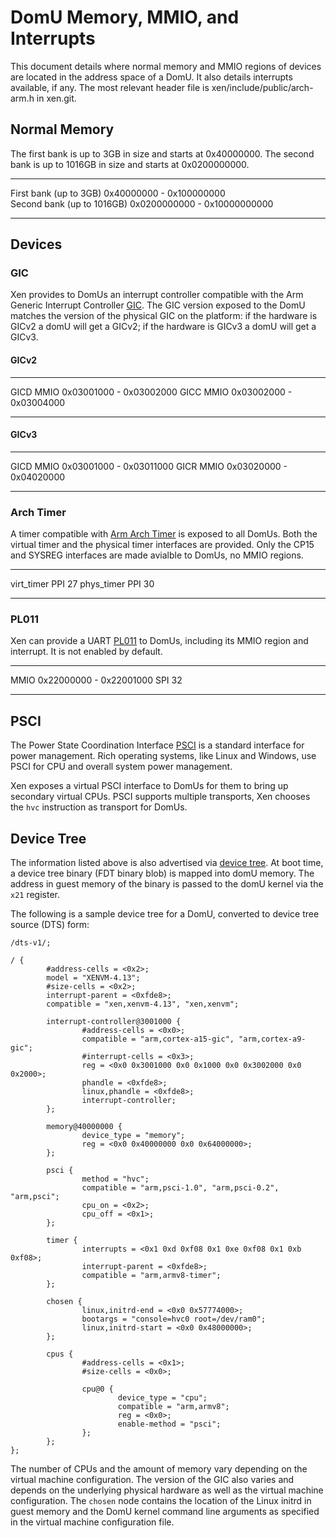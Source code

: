 DomU Memory, MMIO, and Interrupts
=================================

This document details where normal memory and MMIO regions of devices
are located in the address space of a DomU. It also details interrupts
available, if any. The most relevant header file is
xen/include/public/arch-arm.h in xen.git.


## Normal Memory

The first bank is up to 3GB in size and starts at 0x40000000. The second
bank is up to 1016GB in size and starts at 0x0200000000.

--------------------------      ----------------------------
First bank (up to 3GB)          0x40000000 - 0x100000000    
Second bank (up to 1016GB)      0x0200000000 - 0x10000000000
--------------------------      ----------------------------


## Devices

### GIC

Xen provides to DomUs an interrupt controller compatible with the Arm
Generic Interrupt Controller [GIC]. The GIC version exposed to the DomU
matches the version of the physical GIC on the platform: if the hardware
is GICv2 a domU will get a GICv2; if the hardware is GICv3 a domU will
get a GICv3.

#### GICv2

---------    -----------------------
GICD MMIO    0x03001000 - 0x03002000
GICC MMIO    0x03002000 - 0x03004000
---------    -----------------------

#### GICv3

---------    -----------------------
GICD MMIO    0x03001000 - 0x03011000
GICR MMIO    0x03020000 - 0x04020000
---------    -----------------------

### Arch Timer

A timer compatible with [Arm Arch Timer][TIMER] is exposed to all DomUs.
Both the virtual timer and the physical timer interfaces are provided.
Only the CP15 and SYSREG interfaces are made avialble to DomUs, no MMIO
regions.

--------------  --
virt_timer PPI  27
phys_timer PPI  30
--------------  --

### PL011

Xen can provide a UART [PL011] to DomUs, including its MMIO region and
interrupt. It is not enabled by default.

----    -----------------------
MMIO    0x22000000 - 0x22001000
SPI     32
----    -----------------------

## PSCI

The Power State Coordination Interface [PSCI] is a standard interface
for power management. Rich operating systems, like Linux and Windows,
use PSCI for CPU and overall system power management.

Xen exposes a virtual PSCI interface to DomUs for them to bring up
secondary virtual CPUs. PSCI supports multiple transports, Xen chooses
the `hvc` instruction as transport for DomUs.


## Device Tree

The information listed above is also advertised via [device tree][DT].
At boot time, a device tree binary (FDT binary blob) is mapped into domU
memory. The address in guest memory of the binary is passed to the domU
kernel via the `x21` register.

The following is a sample device tree for a DomU, converted to device
tree source (DTS) form:


    /dts-v1/;

    / {
            #address-cells = <0x2>;
            model = "XENVM-4.13";
            #size-cells = <0x2>;
            interrupt-parent = <0xfde8>;
            compatible = "xen,xenvm-4.13", "xen,xenvm";

            interrupt-controller@3001000 {
                    #address-cells = <0x0>;
                    compatible = "arm,cortex-a15-gic", "arm,cortex-a9-gic";
                    #interrupt-cells = <0x3>;
                    reg = <0x0 0x3001000 0x0 0x1000 0x0 0x3002000 0x0 0x2000>;
                    phandle = <0xfde8>;
                    linux,phandle = <0xfde8>;
                    interrupt-controller;
            };

            memory@40000000 {
                    device_type = "memory";
                    reg = <0x0 0x40000000 0x0 0x64000000>;
            };

            psci {
                    method = "hvc";
                    compatible = "arm,psci-1.0", "arm,psci-0.2", "arm,psci";
                    cpu_on = <0x2>;
                    cpu_off = <0x1>;
            };

            timer {
                    interrupts = <0x1 0xd 0xf08 0x1 0xe 0xf08 0x1 0xb 0xf08>;
                    interrupt-parent = <0xfde8>;
                    compatible = "arm,armv8-timer";
            };

            chosen {
                    linux,initrd-end = <0x0 0x57774000>;
                    bootargs = "console=hvc0 root=/dev/ram0";
                    linux,initrd-start = <0x0 0x48000000>;
            };

            cpus {
                    #address-cells = <0x1>;
                    #size-cells = <0x0>;

                    cpu@0 {
                            device_type = "cpu";
                            compatible = "arm,armv8";
                            reg = <0x0>;
                            enable-method = "psci";
                    };
            };
    };


The number of CPUs and the amount of memory vary depending on the
virtual machine configuration. The version of the GIC also varies and
depends on the underlying physical hardware as well as the virtual
machine configuration. The `chosen` node contains the location of the
Linux initrd in guest memory and the DomU kernel command line arguments
as specified in the virtual machine configuration file.

[GIC]: https://developer.arm.com/ip-products/system-ip/system-controllers/interrupt-controllers
[TIMER]: https://developer.arm.com/architectures/learn-the-architecture/generic-timer/what-is-the-generic-timer
[PL011]: http://infocenter.arm.com/help/topic/com.arm.doc.ddi0183f/DDI0183.pdf
[PSCI]: https://developer.arm.com/architectures/system-architectures/software-standards/psci
[DT]: https://www.devicetree.org/
